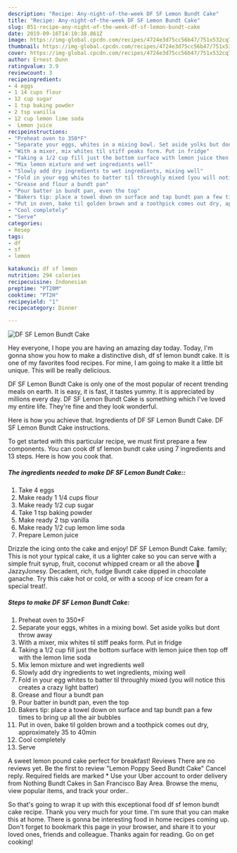 ```yaml
---
description: "Recipe: Any-night-of-the-week DF SF Lemon Bundt Cake"
title: "Recipe: Any-night-of-the-week DF SF Lemon Bundt Cake"
slug: 851-recipe-any-night-of-the-week-df-sf-lemon-bundt-cake
date: 2019-09-16T14:10:38.861Z
image: https://img-global.cpcdn.com/recipes/4724e3d75cc56b47/751x532cq70/df-sf-lemon-bundt-cake-recipe-main-photo.jpg
thumbnail: https://img-global.cpcdn.com/recipes/4724e3d75cc56b47/751x532cq70/df-sf-lemon-bundt-cake-recipe-main-photo.jpg
cover: https://img-global.cpcdn.com/recipes/4724e3d75cc56b47/751x532cq70/df-sf-lemon-bundt-cake-recipe-main-photo.jpg
author: Ernest Dunn
ratingvalue: 3.9
reviewcount: 3
recipeingredient:
- 4 eggs
- 1 14 cups flour
- 12 cup sugar
- 1 tsp baking powder
- 2 tsp vanilla
- 12 cup lemon lime soda
-  Lemon juice
recipeinstructions:
- "Preheat oven to 350*F"
- "Separate your eggs, whites in a mixing bowl. Set aside yolks but dont throw away"
- "With a mixer, mix whites til stiff peaks form. Put in fridge"
- "Taking a 1/2 cup fill just the bottom surface with lemon juice then top off with the lemon lime soda"
- "Mix lemon mixture and wet ingredients well"
- "Slowly add dry ingredients to wet ingredients, mixing well"
- "Fold in your egg whites to batter til throughly mixed (you will notice this creates a crazy light batter)"
- "Grease and flour a bundt pan"
- "Pour batter in bundt pan, even the top"
- "Bakers tip: place a towel down on surface and tap bundt pan a few times to bring up all the air bubbles"
- "Put in oven, bake til golden brown and a toothpick comes out dry, approximately 35 to 40min"
- "Cool completely"
- "Serve"
categories:
- Resep
tags:
- df
- sf
- lemon

katakunci: df sf lemon
nutrition: 294 calories
recipecuisine: Indonesian
preptime: "PT20M"
cooktime: "PT2H"
recipeyield: "1"
recipecategory: Dinner

---
```



![DF SF Lemon Bundt Cake](https://img-global.cpcdn.com/recipes/4724e3d75cc56b47/751x532cq70/df-sf-lemon-bundt-cake-recipe-main-photo.jpg)

Hey everyone, I hope you are having an amazing day today. Today, I'm gonna show you how to make a distinctive dish, df sf lemon bundt cake. It is one of my favorites food recipes. For mine, I am going to make it a little bit unique. This will be really delicious.

DF SF Lemon Bundt Cake is only one of the most popular of recent trending meals on earth. It is easy, it is fast, it tastes yummy. It is appreciated by millions every day. DF SF Lemon Bundt Cake is something which I've loved my entire life. They're fine and they look wonderful.

Here is how you achieve that. Ingredients of DF SF Lemon Bundt Cake. DF SF Lemon Bundt Cake instructions.


To get started with this particular recipe, we must first prepare a few components. You can cook df sf lemon bundt cake using 7 ingredients and 13 steps. Here is how you cook that.

##### The ingredients needed to make DF SF Lemon Bundt Cake::

1. Take 4 eggs
1. Make ready 1 1/4 cups flour
1. Make ready 1/2 cup sugar
1. Take 1 tsp baking powder
1. Make ready 2 tsp vanilla
1. Make ready 1/2 cup lemon lime soda
1. Prepare  Lemon juice


Drizzle the icing onto the cake and enjoy! DF SF Lemon Bundt Cake. family; This is not your typical cake, it us a lighter cake so you can serve with a simple fruit syrup, fruit, coconut whipped cream or all the above 🤣 JazzyJonesy. Decadent, rich, fudge Bundt cake dipped in chocolate ganache. Try this cake hot or cold, or with a scoop of ice cream for a special treat!. 

##### Steps to make DF SF Lemon Bundt Cake:

1. Preheat oven to 350*F
1. Separate your eggs, whites in a mixing bowl. Set aside yolks but dont throw away
1. With a mixer, mix whites til stiff peaks form. Put in fridge
1. Taking a 1/2 cup fill just the bottom surface with lemon juice then top off with the lemon lime soda
1. Mix lemon mixture and wet ingredients well
1. Slowly add dry ingredients to wet ingredients, mixing well
1. Fold in your egg whites to batter til throughly mixed (you will notice this creates a crazy light batter)
1. Grease and flour a bundt pan
1. Pour batter in bundt pan, even the top
1. Bakers tip: place a towel down on surface and tap bundt pan a few times to bring up all the air bubbles
1. Put in oven, bake til golden brown and a toothpick comes out dry, approximately 35 to 40min
1. Cool completely
1. Serve


A sweet lemon pound cake perfect for breakfast! Reviews There are no reviews yet. Be the first to review &#34;Lemon Poppy Seed Bundt Cake&#34; Cancel reply. Required fields are marked * Use your Uber account to order delivery from Nothing Bundt Cakes in San Francisco Bay Area. Browse the menu, view popular items, and track your order.. 

So that's going to wrap it up with this exceptional food df sf lemon bundt cake recipe. Thank you very much for your time. I'm sure that you can make this at home. There is gonna be interesting food in home recipes coming up. Don't forget to bookmark this page in your browser, and share it to your loved ones, friends and colleague. Thanks again for reading. Go on get cooking!

